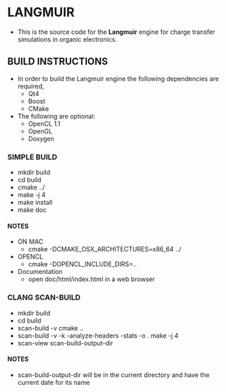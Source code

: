 # LANGMUIR #
* This is the source code for the **Langmuir** engine for charge transfer
  simulations in organic electronics.

## BUILD INSTRUCTIONS ##
* In order to build the Langmuir engine the following dependencies are required,
  * Qt4
  * Boost
  * CMake
* The following are optional:
  * OpenCL 1.1
  * OpenGL
  * Doxygen

### SIMPLE BUILD ###
* mkdir build
* cd build
* cmake ../
* make -j 4
* make install
* make doc

#### NOTES ####
* ON MAC
  *  cmake -DCMAKE_OSX_ARCHITECTURES=x86_64 ../
* OPENCL
  *  cmake -DOPENCL_INCLUDE_DIRS=..
* Documentation
  *  open doc/html/index.html in a web browser

### CLANG SCAN-BUILD ###
* mkdir build
* cd build
* scan-build -v cmake ..
* scan-build -v -k -analyze-headers -stats -o . make -j 4
* scan-view scan-build-output-dir

#### NOTES ####
  * scan-build-output-dir will be in the current directory and have the current date for its name

